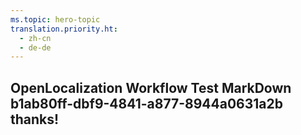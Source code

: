 ```yaml
---
ms.topic: hero-topic
translation.priority.ht: 
  - zh-cn
  - de-de
---
```

## OpenLocalization Workflow Test MarkDown b1ab80ff-dbf9-4841-a877-8944a0631a2b thanks!
